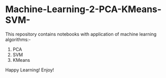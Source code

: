 # Machine-Learning-2-PCA-KMeans-SVM-

This repository contains notebooks with application of machine learning algorithms:-

1. PCA
2. SVM
3. KMeans

Happy Learning! Enjoy!
